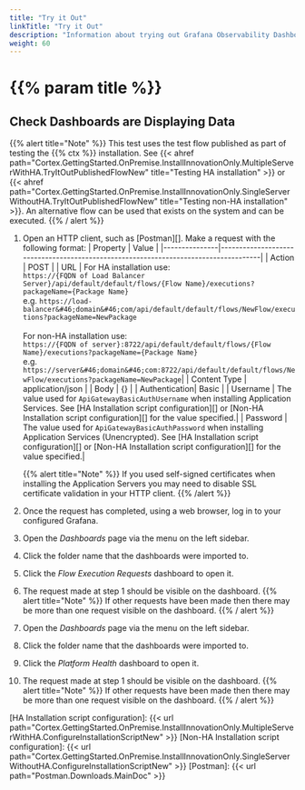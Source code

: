 ```yaml
---
title: "Try it Out"
linkTitle: "Try it Out"
description: "Information about trying out Grafana Observability Dashboards for the first time."
weight: 60
---
```


# {{% param title %}}

## Check Dashboards are Displaying Data

{{% alert title="Note" %}}
This test uses the test flow published as part of testing the {{% ctx %}} installation. See {{< ahref path="Cortex.GettingStarted.OnPremise.InstallInnovationOnly.MultipleServerWithHA.TryItOutPublishedFlowNew" title="Testing HA installation" >}} or {{< ahref path="Cortex.GettingStarted.OnPremise.InstallInnovationOnly.SingleServerWithoutHA.TryItOutPublishedFlowNew" title="Testing non-HA installation" >}}. An alternative flow can be used that exists on the system and can be executed.
{{% / alert %}}

1. Open an HTTP client, such as [Postman][]. Make a request with the following format:
    | Property      | Value                                                                               |
    |---------------|-------------------------------------------------------------------------------------|
    | Action        | POST                                                                                |
    | URL           | For HA installation use: <br />`https://{FQDN of Load Balancer Server}/api/default/default/flows/{Flow Name}/executions?packageName={Package Name}`<br />e.g. `https://load-balancer&#46;domain&#46;com/api/default/default/flows/NewFlow/executions?packageName=NewPackage` <br /><br /> For non-HA installation use: <br />`https://{FQDN of server}:8722/api/default/default/flows/{Flow Name}/executions?packageName={Package Name}`<br />e.g. `https://server&#46;domain&#46;com:8722/api/default/default/flows/NewFlow/executions?packageName=NewPackage`|
    | Content Type  | application/json                                                                    |
    | Body          | {}                                                                                  |
    | Authentication| Basic                                                                               |
    | Username      | The value used for `ApiGatewayBasicAuthUsername` when installing Application Services. See [HA Installation script configuration][] or [Non-HA Installation script configuration][] for the value specified.|
    | Password      | The value used for `ApiGatewayBasicAuthPassword` when installing Application Services (Unencrypted). See [HA Installation script configuration][] or [Non-HA Installation script configuration][] for the value specified.|

    {{% alert title="Note" %}} If you used self-signed certificates when installing the Application Servers you may need to disable SSL certificate validation in your HTTP client. {{% /alert %}}

1. Once the request has completed, using a web browser, log in to your configured Grafana.
1. Open the *Dashboards* page via the menu on the left sidebar.
1. Click the folder name that the dashboards were imported to.
1. Click the *Flow Execution Requests* dashboard to open it.
1. The request made at step 1 should be visible on the dashboard.
{{% alert title="Note" %}}
If other requests have been made then there may be more than one request visible on the dashboard.
{{% / alert %}}
1. Open the *Dashboards* page via the menu on the left sidebar.
1. Click the folder name that the dashboards were imported to.
1. Click the *Platform Health* dashboard to open it.
1. The request made at step 1 should be visible on the dashboard.
{{% alert title="Note" %}}
If other requests have been made then there may be more than one request visible on the dashboard.
{{% / alert %}}

[HA Installation script configuration]: {{< url path="Cortex.GettingStarted.OnPremise.InstallInnovationOnly.MultipleServerWithHA.ConfigureInstallationScriptNew" >}}
[Non-HA Installation script configuration]: {{< url path="Cortex.GettingStarted.OnPremise.InstallInnovationOnly.SingleServerWithoutHA.ConfigureInstallationScriptNew" >}}
[Postman]: {{< url path="Postman.Downloads.MainDoc" >}}
